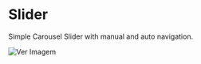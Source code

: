 # Slider

Simple Carousel Slider with manual and auto navigation.

![Ver Imagem](https://i.imgur.com/NXGwZlK.gif)

